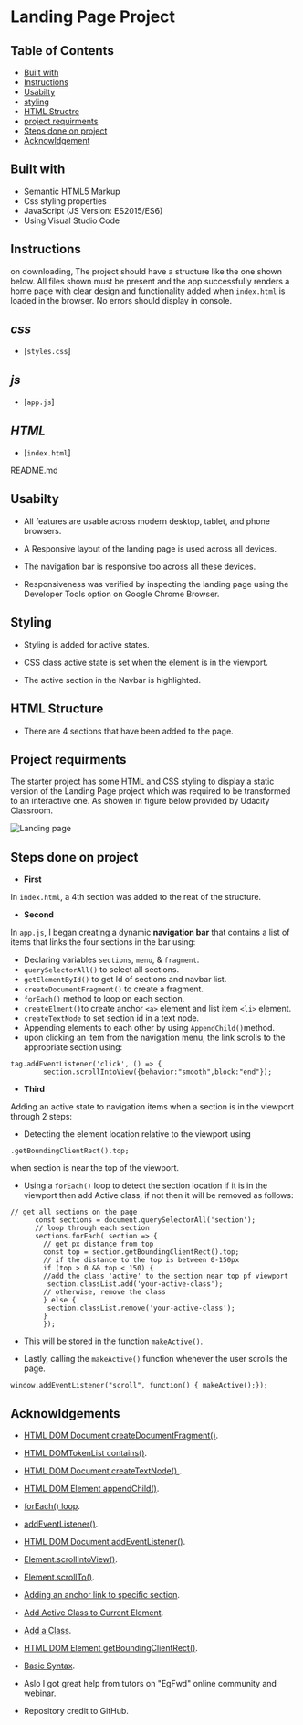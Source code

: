 #  Landing Page Project

## Table of Contents
- [Built with](#built-with)
- [Instructions](#instructions)
- [Usabilty](#Usabilty)
- [styling](#styling)
- [HTML Structre](#html-structure)
- [project requirments](#project-requirments)
- [Steps done on project](#steps-done-on-project)
- [Acknowldgement](#acknowldgement)

## Built with
- Semantic HTML5 Markup
- Css styling properties
- JavaScript (JS Version: ES2015/ES6)
- Using Visual Studio Code

## Instructions

on downloading, The project should have a structure like the one shown below. All files shown must be present and the app successfully renders a home page with clear design and functionality added when `index.html` is loaded in the browser. No errors should display in console. 

## *css*
- [`styles.css`]

## *js*
- [`app.js`]
## *HTML*
- [`index.html`]

README.md

## Usabilty

- All features are usable across modern desktop, tablet, and phone browsers.

- A Responsive layout of the landing page is used across all devices.

- The navigation bar is responsive too across all these devices.

- Responsiveness was verified by inspecting the landing page using the Developer Tools option on Google Chrome Browser.

## Styling

- Styling is added for active states.

- CSS class active state is set when the element is in the viewport.

- The active section in the Navbar is highlighted.

## HTML Structure
- There are 4 sections that have been added to the page.

## Project requirments

The starter project has some HTML and CSS styling to display a static version of the Landing Page project which was required to be transformed to an interactive one. As showen in figure below provided by Udacity Classroom.

![Landing page](https://video.udacity-data.com/topher/2021/August/611ac8c6_scroll-to-section/scroll-to-section.gif)

## Steps done on project

- **First**

In `index.html`, a 4th section was added to the reat of the structure.

- **Second**

In `app.js`, I began creating a dynamic **navigation bar** that contains a list of items that links the four  sections in the bar using:
- Declaring variables `sections`, `menu`, & `fragment`.
-  `querySelectorAll()` to select all sections.
- `getElementById()` to get Id of sections and navbar list.
- `createDocumentFragment()` to create a fragment.
- `forEach()` method to loop on each section.
- `createElment()`to create anchor `<a>` element and list item `<li>` element.
- `createTextNode` to set section id in a text node.
- Appending elements to each other by using `AppendChild()`method.
- upon clicking an item from the navigation menu, the link scrolls to the appropriate section using:
```
tag.addEventListener('click', () => {
        section.scrollIntoView({behavior:"smooth",block:"end"});
 ```
 - **Third**

 Adding an active state to navigation items when a section is in the viewport through 2 steps:

 - Detecting the element location relative to the viewport using
  ```
 .getBoundingClientRect().top;
```
when section is near the top of the viewport.

- Using a `forEach()` loop to detect the section location if it is in the viewport then add Active class, if not then it will be removed as follows:
```
// get all sections on the page
      const sections = document.querySelectorAll('section');
      // loop through each section
      sections.forEach( section => {
        // get px distance from top
        const top = section.getBoundingClientRect().top;
        // if the distance to the top is between 0-150px
        if (top > 0 && top < 150) {
        //add the class 'active' to the section near top pf viewport
         section.classList.add('your-active-class');
        // otherwise, remove the class
        } else {
         section.classList.remove('your-active-class');
        }
        }); 
 ```
 - This will be stored in the function `makeActive()`.

 - Lastly, calling the `makeActive()` function whenever the user scrolls the page.
 ```
 window.addEventListener("scroll", function() { makeActive();});
 ```
## Acknowldgements

- [HTML DOM Document createDocumentFragment()](https://www.w3schools.com/jsref/met_document_createdocumentfragment.asp).
- [HTML DOMTokenList contains()](https://www.w3schools.com/Jsref/met_domtokenlist_contains.asp).
- [HTML DOM Document createTextNode()
](https://www.w3schools.com/jsref/met_document_createtextnode.asp).
- [HTML DOM Element appendChild()](https://www.w3schools.com/jsref/met_node_appendchild.asp).
- [forEach() loop](https://learn.udacity.com/nanodegrees/nd0011-fwd-t2/parts/c7acbd79-f579-4775-8dcc-7dec992196cb/lessons/ls0544/concepts/6d3f2513-37dc-41bd-b231-316278224bf7).
- [addEventListener()](https://www.geeksforgeeks.org/javascript-addeventlistener-with-examples/).

- [HTML DOM Document addEventListener()](https://www.w3schools.com/jsref/met_document_addeventlistener.asp).
- [Element.scrollIntoView()](https://developer.mozilla.org/en-US/docs/Web/API/Element/scrollIntoView).
- [Element.scrollTo()](https://developer.mozilla.org/en-US/docs/Web/API/Element/scrollTo).
- [Adding an anchor link to specific section](https://www.codeunderscored.com/add-anchor-link-scroll-specific-section-page/).
- [Add Active Class to Current Element](https://www.w3schools.com/howto/howto_js_active_element.asp).
- [Add a Class](https://www.w3schools.com/howto/howto_js_add_class.asp).
- [HTML DOM Element getBoundingClientRect()](https://www.w3schools.com/jsref/met_element_getboundingclientrect.asp).
- [Basic Syntax](https://www.markdownguide.org/basic-syntax/#code).
- Aslo I got great help from tutors on "EgFwd" online community and webinar.
- Repository credit to GitHub.
